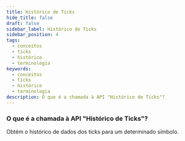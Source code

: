 ```yaml
---
title: Histórico de Ticks
hide_title: false
draft: false
sidebar_label: Histórico de Ticks
sidebar_position: 4
tags:
  - conceitos
  - ticks
  - histórico
  - terminologia
keywords:
  - conceitos
  - ticks
  - histórico
  - terminologia
description: O que é a chamada à API "Histórico de Ticks"?
---
```


### O que é a chamada à API "Histórico de Ticks"?

Obtém o histórico de dados dos ticks para um determinado símbolo.
